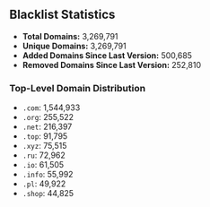 ## Blacklist Statistics

- **Total Domains:** 3,269,791
- **Unique Domains:** 3,269,791
- **Added Domains Since Last Version:** 500,685
- **Removed Domains Since Last Version:** 252,810

### Top-Level Domain Distribution

-  `.com`: 1,544,933
-  `.org`: 255,522
-  `.net`: 216,397
-  `.top`: 91,795
-  `.xyz`: 75,515
-  `.ru`: 72,962
-  `.io`: 61,505
-  `.info`: 55,992
-  `.pl`: 49,922
-  `.shop`: 44,825
